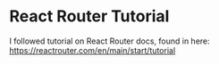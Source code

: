 # React Router Tutorial
I followed tutorial on React Router docs, found in here:
https://reactrouter.com/en/main/start/tutorial